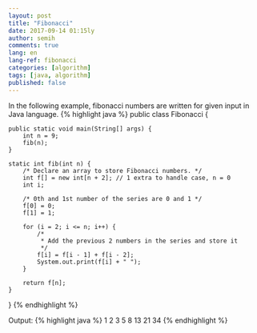 ```yaml
---
layout: post
title: "Fibonacci"
date: 2017-09-14 01:15ly
author: semih
comments: true
lang: en
lang-ref: fibonacci
categories: [algorithm]
tags: [java, algorithm]
published: false
---
```

In the following example, fibonacci numbers are written for given input in Java language.
{% highlight java %}
public class Fibonacci {

	public static void main(String[] args) {
		int n = 9;
		fib(n);
	}

	static int fib(int n) {
		/* Declare an array to store Fibonacci numbers. */
		int f[] = new int[n + 2]; // 1 extra to handle case, n = 0
		int i;

		/* 0th and 1st number of the series are 0 and 1 */
		f[0] = 0;
		f[1] = 1;

		for (i = 2; i <= n; i++) {
			/*
			 * Add the previous 2 numbers in the series and store it
			 */
			f[i] = f[i - 1] + f[i - 2];
			System.out.print(f[i] + " ");
		}

		return f[n];
	}
}
{% endhighlight %}

Output:
{% highlight java %}
1 2 3 5 8 13 21 34 
{% endhighlight %}
